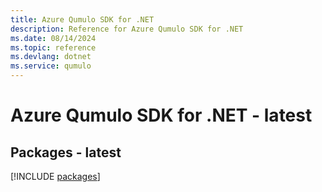 ```yaml
---
title: Azure Qumulo SDK for .NET
description: Reference for Azure Qumulo SDK for .NET
ms.date: 08/14/2024
ms.topic: reference
ms.devlang: dotnet
ms.service: qumulo
---
```

# Azure Qumulo SDK for .NET - latest
## Packages - latest
[!INCLUDE [packages](qumulo-index.md)]